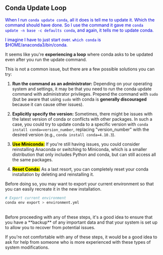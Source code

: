## Conda Update Loop

<span style="color:#0000dd;">When I run `conda update conda`, all it does is tell me to update it.  Which the command should have done.  So I use the command it gave me `conda update -n base -c defaults conda`, and again, it tells me to update conda.</span>

<span style="color:#0000dd;">I imagine I have to just start over.  `which conda` is $HOME/anaconda3/bin/conda.</span>

It seems like you're **experiencing a loop** where conda asks to be updated even after you run the update command.

This is not a common issue, but there are a few possible solutions you can try:

1. **Run the command as an administrator:** Depending on your operating system and settings, it may be that you need to run the conda update command with administrator privileges. Prepend the command with `sudo` (but be aware that using `sudo` with conda is **generally discouraged** because it can cause other issues).

2. **Explicitly specify the version:** Sometimes, there might be issues with the latest version of conda or conflicts with other packages. In such a case, you could try to update conda to a specific version with `conda install conda=version_number`, replacing "version_number" with the desired version (e.g., `conda install conda=4.10.3`).

3. <mark>**Use Miniconda:**</mark> If you're still having issues, you could consider reinstalling Anaconda or switching to Miniconda, which is a smaller distribution that only includes Python and conda, but can still access all the same packages.

4. <mark>**Reset Conda:**</mark> As a last resort, you can completely reset your conda installation by deleting and reinstalling it.

Before doing so, you may want to export your current environment so that you can easily recreate it in the new installation.

```sh
# Export current environment
conda env export > environment.yml
```

<br>
Before proceeding with any of these steps, it's a good idea to ensure that you have a **backup** of any important data and that your system is set up to allow you to recover from potential issues.

If you're not comfortable with any of these steps, it would be a good idea to ask for help from someone who is more experienced with these types of system modifications.

<br>
